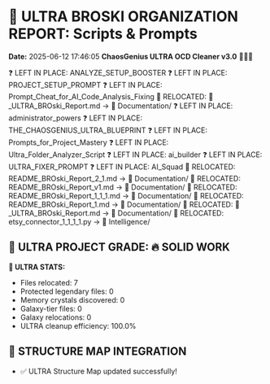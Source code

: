 # 🌌 ULTRA BROSKI ORGANIZATION REPORT: Scripts & Prompts
**Date:** 2025-06-12 17:46:05
**ChaosGenius ULTRA OCD Cleaner v3.0** 🧠💜🌌

❓ LEFT IN PLACE: ANALYZE_SETUP_BOOSTER
❓ LEFT IN PLACE: PROJECT_SETUP_PROMPT
❓ LEFT IN PLACE: Prompt_Cheat_for_AI_Code_Analysis_Fixing
📁 RELOCATED: 🌌_ULTRA_BROski_Report.md → 📝 Documentation/
❓ LEFT IN PLACE: administrator_powers
❓ LEFT IN PLACE: THE_CHAOSGENIUS_ULTRA_BLUEPRINT
❓ LEFT IN PLACE: Prompts_for_Project_Mastery
❓ LEFT IN PLACE: Ultra_Folder_Analyzer_Script
❓ LEFT IN PLACE: ai_builder
❓ LEFT IN PLACE: ULTRA_FIXER_PROMPT
❓ LEFT IN PLACE: AI_Squad
📁 RELOCATED: README_BROski_Report_2_1.md → 📝 Documentation/
📁 RELOCATED: README_BROski_Report_v1.md → 📝 Documentation/
📁 RELOCATED: README_BROski_Report_1_1_1.md → 📝 Documentation/
📁 RELOCATED: README_BROski_Report_1.md → 📝 Documentation/
📁 RELOCATED: 🌌_ULTRA_BROski_Report.md → 📝 Documentation/
📁 RELOCATED: etsy_connector_1_1_1_1.py → 🧠 Intelligence/

## 🌌 ULTRA PROJECT GRADE: 🔥 SOLID WORK
**🧠 ULTRA STATS:**
- Files relocated: 7
- Protected legendary files: 0
- Memory crystals discovered: 0
- Galaxy-tier files: 0
- Galaxy relocations: 0
- ULTRA cleanup efficiency: 100.0%

## 🔄 STRUCTURE MAP INTEGRATION
- ✅ ULTRA Structure Map updated successfully!